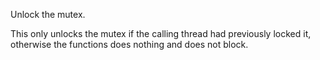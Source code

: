 Unlock the mutex.

This only unlocks the mutex if the calling thread had previously locked it, otherwise the functions does nothing and does not block.
